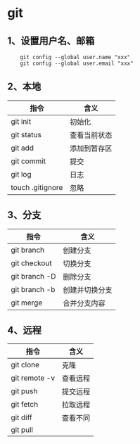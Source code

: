 # git

## 1、设置用户名、邮箱

```shell
    git config --global user.name "xxx"
    git config --global user.email "xxx"
```

## 2、本地

| 指令 | 含义 |
| --- | --- |
| git init | 初始化 |
| git status | 查看当前状态 |
| git add | 添加到暂存区 |
| git commit | 提交 |
| git log | 日志  |
| touch .gitignore | 忽略  |

## 3、分支

| 指令 | 含义 |
| --- | --- |
| git branch | 创建分支 |
| git checkout | 切换分支 |
| git branch -D | 删除分支 |
| git branch -b | 创建并切换分支 |
| git merge | 合并分支内容 |

## 4、远程

| 指令 | 含义 |
| --- | --- |
| git clone | 克隆 |
| git remote -v | 查看远程 |
| git push | 提交远程 |
| git fetch | 拉取远程 |
| git diff | 查看不同 |
| git pull |  |